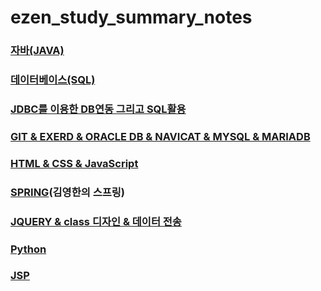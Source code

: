 # ezen_study_summary_notes
  
  ###  [자바(JAVA)][github1]

  ###  [데이터베이스(SQL)][github2]

  ###  [JDBC를 이용한 DB연동 그리고 SQL활용][github3]

  ###  [GIT & EXERD & ORACLE DB & NAVICAT & MYSQL & MARIADB][github4]

  ###  [HTML & CSS & JavaScript][github5]

  ###  [SPRING][github6](김영한의 스프링)
  
  ###  [JQUERY & class 디자인 & 데이터 전송][github7]

  ###  [Python][github8]

  ###  [JSP][github9]


  
 [github1]: https://omniscient-midnight-d8d.notion.site/3987eaf7f47d48a79fc31d17ab10b19b?v=f687a8ac78c64b9d93eb2f786cd96cf8&pvs=4
 [github2]: https://omniscient-midnight-d8d.notion.site/2846a9b0501d4bf49b850df153e6d547?v=cd1fb3f4b2f349579478e36c20725f4b&pvs=4
 [github3]: https://omniscient-midnight-d8d.notion.site/cdf7f262aed34125970c6bc4d5621a3b?v=1b6f62a73b2842e686530092d66d323c&pvs=4
 [github4]: https://omniscient-midnight-d8d.notion.site/c1fab200163649c0b71e9d731c30cfe8?v=321a74dd9d804cc5a5e4d140a44391f7&pvs=4
 [github5]: https://omniscient-midnight-d8d.notion.site/fe940549c59f4638af950ca17524e556?v=f475a68c18564591b7f57c15f18e9a3b&pvs=4
 [github6]: https://omniscient-midnight-d8d.notion.site/6c2d466af05546f4b08068943d288c1f?v=2c1d97aec3e74696824626e870b1b5b9&pvs=4
 [github7]: https://omniscient-midnight-d8d.notion.site/e68d3db36a584a2eb1f3c3e9c6ba2308?v=ae0d54f57c9b438187880f39a4e64ceb&pvs=4
 [github8]: https://omniscient-midnight-d8d.notion.site/8619a355778f4ff080879f3c73daa756?v=a6dc51198ce74bf8980bd221cbb91373&pvs=4
 [github9]: https://omniscient-midnight-d8d.notion.site/ce4afc2b2e154a2f9643feb1050577f8?v=6e32707fd2f24c0bbdb663a65b6b3759&pvs=4
